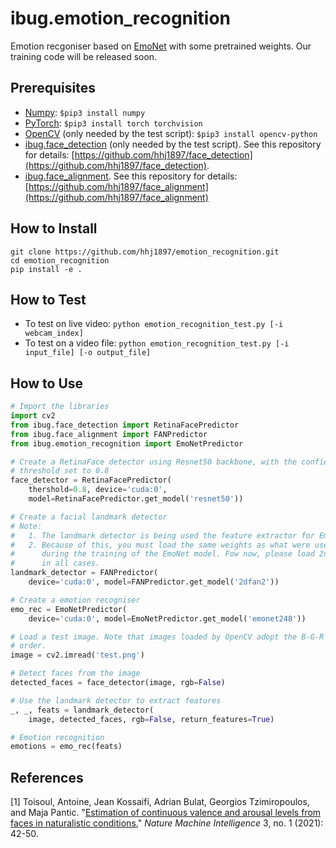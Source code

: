 # ibug.emotion_recognition
Emotion recgoniser based on [EmoNet](https://rdcu.be/cdnWi) with some pretrained weights. Our training code will be released soon.

## Prerequisites
* [Numpy](https://www.numpy.org/): `$pip3 install numpy`
* [PyTorch](https://pytorch.org/): `$pip3 install torch torchvision`
* [OpenCV](https://opencv.org/) (only needed by the test script): `$pip3 install opencv-python`
* [ibug.face_detection](https://github.com/hhj1897/face_detection) (only needed by the test script). See this repository for details: [https://github.com/hhj1897/face_detection](https://github.com/hhj1897/face_detection).
* [ibug.face_alignment](https://github.com/hhj1897/face_alignment). See this repository for details: [https://github.com/hhj1897/face_alignment](https://github.com/hhj1897/face_alignment)

## How to Install
```
git clone https://github.com/hhj1897/emotion_recognition.git
cd emotion_recognition
pip install -e .
```

## How to Test
* To test on live video: `python emotion_recognition_test.py [-i webcam_index]`
* To test on a video file: `python emotion_recognition_test.py [-i input_file] [-o output_file]`

## How to Use
```python
# Import the libraries
import cv2
from ibug.face_detection import RetinaFacePredictor
from ibug.face_alignment import FANPredictor
from ibug.emotion_recognition import EmoNetPredictor

# Create a RetinaFace detector using Resnet50 backbone, with the confidence 
# threshold set to 0.8
face_detector = RetinaFacePredictor(
    thershold=0.8, device='cuda:0',
    model=RetinaFacePredictor.get_model('resnet50'))

# Create a facial landmark detector
# Note:
#   1. The landmark detector is being used the feature extractor for EmoNet.
#   2. Because of this, you must load the same weights as what were used
#      during the training of the EmoNet model. Fow now, please load 2dfan2
#      in all cases.
landmark_detector = FANPredictor(
    device='cuda:0', model=FANPredictor.get_model('2dfan2'))

# Create a emotion recogniser
emo_rec = EmoNetPredictor(
    device='cuda:0', model=EmoNetPredictor.get_model('emonet248'))

# Load a test image. Note that images loaded by OpenCV adopt the B-G-R channel
# order.
image = cv2.imread('test.png')

# Detect faces from the image
detected_faces = face_detector(image, rgb=False)

# Use the landmark detector to extract features
_, _, feats = landmark_detector(
    image, detected_faces, rgb=False, return_features=True)

# Emotion recognition
emotions = emo_rec(feats)
```

## References
\[1\] Toisoul, Antoine, Jean Kossaifi, Adrian Bulat, Georgios Tzimiropoulos, and Maja Pantic. "[Estimation of continuous valence and arousal levels from faces in naturalistic conditions.](https://rdcu.be/cdnWi)" _Nature Machine Intelligence_ 3, no. 1 (2021): 42-50.
